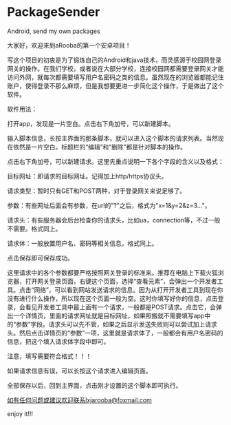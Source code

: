 # PackageSender
Android, send my own packages


大家好，欢迎来到aRooba的第一个安卓项目！

写这个项目的初衷是为了锻炼自己的Android和java技术，而灵感源于校园网登录网关的操作。在我们学校，或者说在大部分学校，连接校园网都需要登录网关才能访问外网，就每次都需要填写用户名密码之类的信息。虽然现在的浏览器都能记住账户，使得登录不那么麻烦，但是我想要更进一步简化这个操作，于是做出了这个软件。


软件用法：

打开app，发现是一片空白。点击右下角加号，可以新建脚本。

输入脚本信息，长按主界面的那条脚本，就可以进入这个脚本的请求列表。当然现在依然是一片空白。标题栏的“编辑”和“删除”都是针对脚本的操作。

点击右下角加号，可以新建请求。这里先重点说明一下各个字段的含义以及格式：

目标网址：即请求的目标网址。记得加上http/https协议头。

请求类型：暂时只有GET和POST两种，对于登录网关来说足够了。

参数：有些网址后面会有参数，在url的"?"之后，格式为"x=1&y=2&z=3..."。

请求头：有些服务器会后台检查你的请求头，比如ua，connection等，不过一般不需要。格式同上。

请求体：一般放置用户名、密码等相关信息，格式同上。

点击保存即可保存成功。

这里请求中的各个参数都要严格按照网关登录的标准来。推荐在电脑上下载火狐浏览器，打开网关登录页面，右键这个页面，选择“查看元素”，会弹出一个开发者工具。点击“网络”，可以看到网站发送请求的信息。因为从打开开发者工具到现在你没有进行什么操作，所以现在这个页面一般为空。这时你填写好你的信息，点击登录，会看见开发者工具中最上面有一个请求，一般都是POST请求。点击它，会弹出一个详情页，里面的请求网址就是目标网址，如果照搬就不需要填写app中的“参数”字段。请求头可以先不管，如果之后显示发送失败则可以尝试加上请求头。然后点击详情页的“参数”一项，这里就是请求体了，一般都会有用户名密码的信息，把这个填入请求体字段中即可。

注意，填写需要符合格式！！！

如果请求信息有误，可以长按这个请求进入编辑页面。

全部保存以后，回到主界面，点击刚才设置的这个脚本即可执行。

如有任何问题或建议欢迎联系lxjarooba@foxmail.com

enjoy it!!!